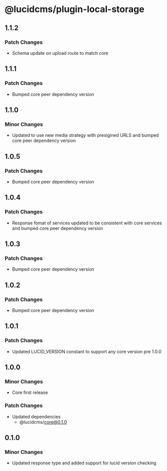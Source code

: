 # @lucidcms/plugin-local-storage

## 1.1.2

### Patch Changes

- Schema update on upload route to match core

## 1.1.1

### Patch Changes

- Bumped core peer dependency version

## 1.1.0

### Minor Changes

- Updated to use new media strategy with presigined URLS and bumped core peer dependency version

## 1.0.5

### Patch Changes

- Bumped core peer dependency version

## 1.0.4

### Patch Changes

- Response fomat of services updated to be consistent with core services and bumped core peer dependency version

## 1.0.3

### Patch Changes

- Bumped core peer dependency version

## 1.0.2

### Patch Changes

- Bumped core peer dependency version

## 1.0.1

### Patch Changes

- Updated LUCID_VERSION constant to support any core version pre 1.0.0

## 1.0.0

### Minor Changes

- Core first release

### Patch Changes

- Updated dependencies
  - @lucidcms/core@0.1.0

## 0.1.0

### Minor Changes

- Updated response type and added support for lucid version checking
